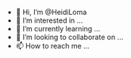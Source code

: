 - 👋 Hi, I’m @HeidiLoma
- 👀 I’m interested in ...
- 🌱 I’m currently learning ...
- 💞️ I’m looking to collaborate on ...
- 📫 How to reach me ...

<!---
HeidiLoma/HeidiLoma is a ✨ special ✨ repository because its `README.md` (this file) appears on your GitHub profile.
You can click the Preview link to take a look at your changes.
--->
